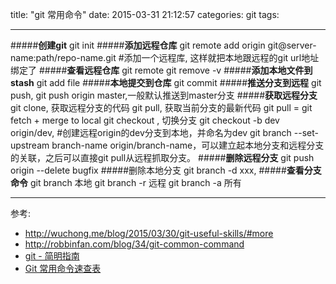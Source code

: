 title: "git 常用命令"
date: 2015-03-31 21:12:57
categories: git
tags:

----------
#####**创建git**
	git init
#####**添加远程仓库**
	git remote add origin git@server-name:path/repo-name.git  #添加一个远程库, 这样就把本地跟远程的git url地址绑定了
#####**查看远程仓库**
	git remote
	git remove -v
#####**添加本地文件到stash** 
	git add file
#####**本地提交到仓库**
	git commit
#####**推送分支到远程**
	git push, 
	git push origin master,一般默认推送到master分支
#####**获取远程分支**
	git clone,  获取远程分支的代码
	git pull, 获取当前分支的最新代码
	git pull = git fetch + merge to local
	git checkout , 切换分支
	git checkout -b dev origin/dev, #创建远程origin的dev分支到本地，并命名为dev
	git branch --set-upstream branch-name origin/branch-name，可以建立起本地分支和远程分支的关联，之后可以直接git pull从远程抓取分支。
#####**删除远程分支**
	git push origin --delete bugfix
#####删除本地分支
	git branch -d xxx, 
#####**查看分支命令**
	git branch  本地
	git branch -r 远程
	git branch -a 所有


----------


参考:

 - http://wuchong.me/blog/2015/03/30/git-useful-skills/#more
 - http://robbinfan.com/blog/34/git-common-command
 - [git - 简明指南](http://rogerdudler.github.io/git-guide/index.zh.html)
 - [Git 常用命令速查表](https://gitcafe.com/GitCafe/Help/wiki/Git-%E5%B8%B8%E7%94%A8%E5%91%BD%E4%BB%A4%E9%80%9F%E6%9F%A5%E8%A1%A8)

	
	
